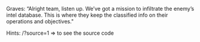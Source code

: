 Graves: “Alright team, listen up. We’ve got a mission to infiltrate the enemy’s intel database. This is where they keep the classified info on their operations and objectives."

Hints:  /?source=1     => to see the source code 
